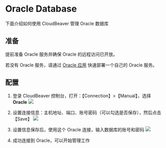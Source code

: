 # Oracle Database

下面介绍如何使用 CloudBeaver 管理 Oracle 数据库

## 准备

提前准备 Oracle 服务并确保 Oracle 的远程访问已开放。  

若没有 Oracle 服务，请通过 [Oracle 应用](https://apps.websoft9.com/oracledatabase) 快速部署一个自己的 Oracle 服务。

## 配置

1. 登录 CloudBeaver 控制台，打开：【Connection】>【Manual】，选择 **Oracle**
   ![](https://libs.websoft9.com/Websoft9/DocsPicture/zh/cloudbeaver/cloudbeaver-openconn-websoft9.png)

2. 设置连接信息：主机地址、端口、账号密码（可以勾选是否保存），然后点击【Save】
   ![](https://libs.websoft9.com/Websoft9/DocsPicture/zh/cloudbeaver/cloudbeaver-connsetting-websoft9.png)

3. 设置信息保存后，使用这个 Oracle 连接，输入数据库的账号和密码
   ![](https://libs.websoft9.com/Websoft9/DocsPicture/zh/cloudbeaver/cloudbeaver-conlogin-websoft9.png)

4. 成功连接到 Oracle，可以开始管理工作